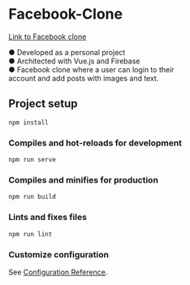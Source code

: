 # Facebook-Clone

<a href="https://facebook-bbbb5.web.app">Link to Facebook clone</a>

● Developed as a personal project <br/>
● Architected with Vue.js and Firebase <br/>
● Facebook clone where a user can login to their <br/>
  account and add posts with images and text. <br/>

## Project setup
```
npm install
```

### Compiles and hot-reloads for development
```
npm run serve
```

### Compiles and minifies for production
```
npm run build
```

### Lints and fixes files
```
npm run lint
```

### Customize configuration
See [Configuration Reference](https://cli.vuejs.org/config/).
